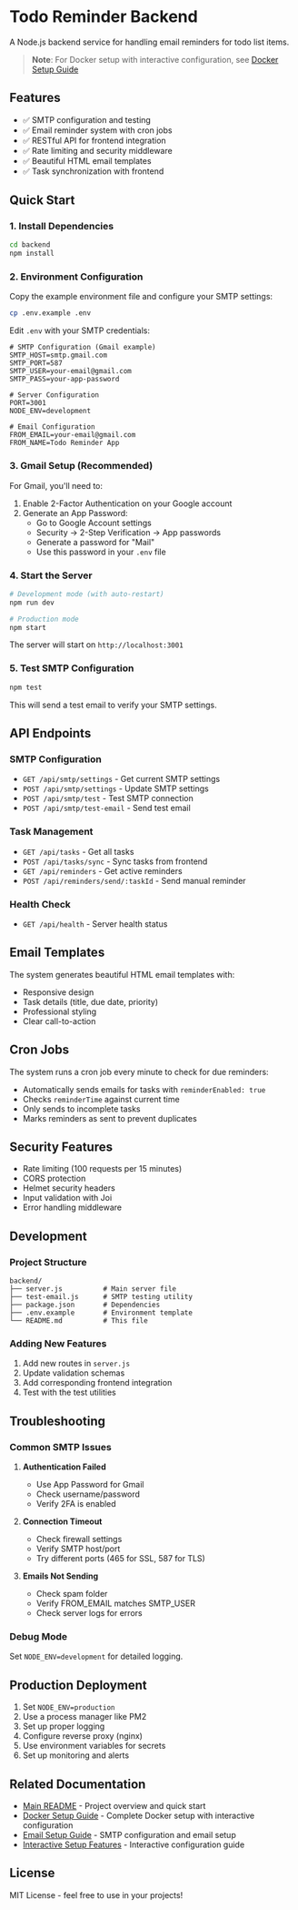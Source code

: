 # Todo Reminder Backend

A Node.js backend service for handling email reminders for todo list items.

> **Note**: For Docker setup with interactive configuration, see [Docker Setup Guide](./DOCKER_SETUP.md)

## Features

- ✅ SMTP configuration and testing
- ✅ Email reminder system with cron jobs
- ✅ RESTful API for frontend integration
- ✅ Rate limiting and security middleware
- ✅ Beautiful HTML email templates
- ✅ Task synchronization with frontend

## Quick Start

### 1. Install Dependencies

```bash
cd backend
npm install
```

### 2. Environment Configuration

Copy the example environment file and configure your SMTP settings:

```bash
cp .env.example .env
```

Edit `.env` with your SMTP credentials:

```env
# SMTP Configuration (Gmail example)
SMTP_HOST=smtp.gmail.com
SMTP_PORT=587
SMTP_USER=your-email@gmail.com
SMTP_PASS=your-app-password

# Server Configuration
PORT=3001
NODE_ENV=development

# Email Configuration
FROM_EMAIL=your-email@gmail.com
FROM_NAME=Todo Reminder App
```

### 3. Gmail Setup (Recommended)

For Gmail, you'll need to:

1. Enable 2-Factor Authentication on your Google account
2. Generate an App Password:
   - Go to Google Account settings
   - Security → 2-Step Verification → App passwords
   - Generate a password for "Mail"
   - Use this password in your `.env` file

### 4. Start the Server

```bash
# Development mode (with auto-restart)
npm run dev

# Production mode
npm start
```

The server will start on `http://localhost:3001`

### 5. Test SMTP Configuration

```bash
npm test
```

This will send a test email to verify your SMTP settings.

## API Endpoints

### SMTP Configuration

- `GET /api/smtp/settings` - Get current SMTP settings
- `POST /api/smtp/settings` - Update SMTP settings
- `POST /api/smtp/test` - Test SMTP connection
- `POST /api/smtp/test-email` - Send test email

### Task Management

- `GET /api/tasks` - Get all tasks
- `POST /api/tasks/sync` - Sync tasks from frontend
- `GET /api/reminders` - Get active reminders
- `POST /api/reminders/send/:taskId` - Send manual reminder

### Health Check

- `GET /api/health` - Server health status

## Email Templates

The system generates beautiful HTML email templates with:

- Responsive design
- Task details (title, due date, priority)
- Professional styling
- Clear call-to-action

## Cron Jobs

The system runs a cron job every minute to check for due reminders:

- Automatically sends emails for tasks with `reminderEnabled: true`
- Checks `reminderTime` against current time
- Only sends to incomplete tasks
- Marks reminders as sent to prevent duplicates

## Security Features

- Rate limiting (100 requests per 15 minutes)
- CORS protection
- Helmet security headers
- Input validation with Joi
- Error handling middleware

## Development

### Project Structure

```
backend/
├── server.js          # Main server file
├── test-email.js      # SMTP testing utility
├── package.json       # Dependencies
├── .env.example       # Environment template
└── README.md          # This file
```

### Adding New Features

1. Add new routes in `server.js`
2. Update validation schemas
3. Add corresponding frontend integration
4. Test with the test utilities

## Troubleshooting

### Common SMTP Issues

1. **Authentication Failed**
   - Use App Password for Gmail
   - Check username/password
   - Verify 2FA is enabled

2. **Connection Timeout**
   - Check firewall settings
   - Verify SMTP host/port
   - Try different ports (465 for SSL, 587 for TLS)

3. **Emails Not Sending**
   - Check spam folder
   - Verify FROM_EMAIL matches SMTP_USER
   - Check server logs for errors

### Debug Mode

Set `NODE_ENV=development` for detailed logging.

## Production Deployment

1. Set `NODE_ENV=production`
2. Use a process manager like PM2
3. Set up proper logging
4. Configure reverse proxy (nginx)
5. Use environment variables for secrets
6. Set up monitoring and alerts

## Related Documentation

- [Main README](../README.md) - Project overview and quick start
- [Docker Setup Guide](./DOCKER_SETUP.md) - Complete Docker setup with interactive configuration
- [Email Setup Guide](./EMAIL_SETUP_GUIDE.md) - SMTP configuration and email setup
- [Interactive Setup Features](./INTERACTIVE_SETUP_FEATURES.md) - Interactive configuration guide

## License

MIT License - feel free to use in your projects!